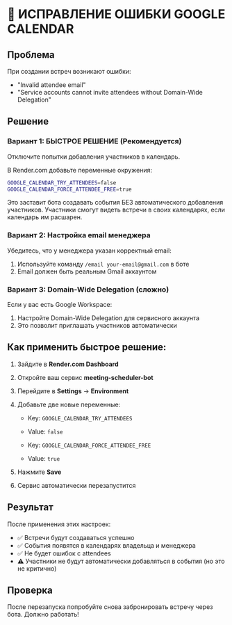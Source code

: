 # 🔧 ИСПРАВЛЕНИЕ ОШИБКИ GOOGLE CALENDAR

## Проблема
При создании встреч возникают ошибки:
- "Invalid attendee email"
- "Service accounts cannot invite attendees without Domain-Wide Delegation"

## Решение

### Вариант 1: БЫСТРОЕ РЕШЕНИЕ (Рекомендуется)

Отключите попытки добавления участников в календарь. 

В Render.com добавьте переменные окружения:

```bash
GOOGLE_CALENDAR_TRY_ATTENDEES=false
GOOGLE_CALENDAR_FORCE_ATTENDEE_FREE=true
```

Это заставит бота создавать события БЕЗ автоматического добавления участников. Участники смогут видеть встречи в своих календарях, если календарь им расшарен.

### Вариант 2: Настройка email менеджера

Убедитесь, что у менеджера указан корректный email:
1. Используйте команду `/email your-email@gmail.com` в боте
2. Email должен быть реальным Gmail аккаунтом

### Вариант 3: Domain-Wide Delegation (сложно)

Если у вас есть Google Workspace:
1. Настройте Domain-Wide Delegation для сервисного аккаунта
2. Это позволит приглашать участников автоматически

## Как применить быстрое решение:

1. Зайдите в **Render.com Dashboard**
2. Откройте ваш сервис **meeting-scheduler-bot**
3. Перейдите в **Settings** → **Environment**
4. Добавьте две новые переменные:
   - Key: `GOOGLE_CALENDAR_TRY_ATTENDEES`
   - Value: `false`
   
   - Key: `GOOGLE_CALENDAR_FORCE_ATTENDEE_FREE`
   - Value: `true`

5. Нажмите **Save**
6. Сервис автоматически перезапустится

## Результат

После применения этих настроек:
- ✅ Встречи будут создаваться успешно
- ✅ События появятся в календарях владельца и менеджера
- ✅ Не будет ошибок с attendees
- ⚠️ Участники не будут автоматически добавляться в события (но это не критично)

## Проверка

После перезапуска попробуйте снова забронировать встречу через бота. Должно работать!